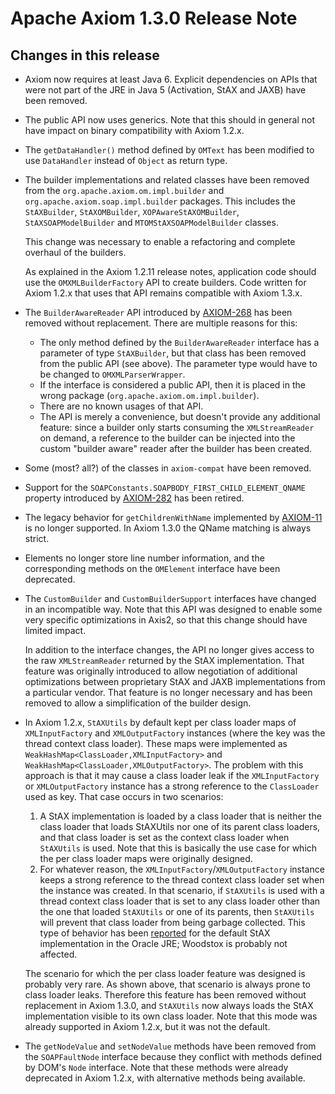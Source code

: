 Apache Axiom 1.3.0 Release Note
===============================

Changes in this release
-----------------------

*   Axiom now requires at least Java 6. Explicit dependencies on APIs that were
    not part of the JRE in Java 5 (Activation, StAX and JAXB) have been removed.

*   The public API now uses generics. Note that this should in general not have
    impact on binary compatibility with Axiom 1.2.x.

*   The `getDataHandler()` method defined by `OMText` has been modified to use
    `DataHandler` instead of `Object` as return type.

*   The builder implementations and related classes have been removed from the
    `org.apache.axiom.om.impl.builder` and `org.apache.axiom.soap.impl.builder`
    packages. This includes the `StAXBuilder`, `StAXOMBuilder`,
    `XOPAwareStAXOMBuilder`, `StAXSOAPModelBuilder` and `MTOMStAXSOAPModelBuilder`
    classes.

    This change was necessary to enable a refactoring and complete overhaul of
    the builders.

    As explained in the Axiom 1.2.11 release notes, application code
    should use the `OMXMLBuilderFactory` API to create builders. Code written for
    Axiom 1.2.x that uses that API remains compatible with Axiom 1.3.x.

*   The `BuilderAwareReader` API introduced by [AXIOM-268][] has been removed
    without replacement. There are multiple reasons for this:

    *   The only method defined by the `BuilderAwareReader` interface has a
        parameter of type `StAXBuilder`, but that class has been removed from
        the public API (see above). The parameter type would have to be changed
        to `OMXMLParserWrapper`.
    *   If the interface is considered a public API, then it is placed in the
        wrong package (`org.apache.axiom.om.impl.builder`).
    *   There are no known usages of that API.
    *   The API is merely a convenience, but doesn't provide any additional
        feature: since a builder only starts consuming the `XMLStreamReader` on
        demand, a reference to the builder can be injected into the custom
        "builder aware" reader after the builder has been created.

[AXIOM-268]: https://issues.apache.org/jira/browse/AXIOM-268

*   Some (most? all?) of the classes in `axiom-compat` have been removed.

*   Support for the `SOAPConstants.SOAPBODY_FIRST_CHILD_ELEMENT_QNAME` property
    introduced by [AXIOM-282][] has been retired.

[AXIOM-282]: https://issues.apache.org/jira/browse/AXIOM-282

*   The legacy behavior for `getChildrenWithName` implemented by [AXIOM-11][]
    is no longer supported. In Axiom 1.3.0 the QName matching is always strict.

[AXIOM-11]: https://issues.apache.org/jira/browse/AXIOM-11

*   Elements no longer store line number information, and the corresponding
    methods on the `OMElement` interface have been deprecated.

*   The `CustomBuilder` and `CustomBuilderSupport` interfaces have changed in
    an incompatible way. Note that this API was designed to enable some very
    specific optimizations in Axis2, so that this change should have limited
    impact.
    
    In addition to the interface changes, the API no longer gives access to the
    raw `XMLStreamReader` returned by the StAX implementation. That feature was
    originally introduced to allow negotiation of additional optimizations
    between proprietary StAX and JAXB implementations from a particular vendor.
    That feature is no longer necessary and has been removed to allow a
    simplification of the builder design.

*   In Axiom 1.2.x, `StAXUtils` by default kept per class loader maps of
    `XMLInputFactory` and `XMLOutputFactory` instances (where the key was the
    thread context class loader). These maps were implemented as
    `WeakHashMap<ClassLoader,XMLInputFactory>` and `WeakHashMap<ClassLoader,XMLOutputFactory>`.
    The problem with this approach is that it may cause a class loader leak if
    the `XMLInputFactory` or `XMLOutputFactory` instance has a strong reference
    to the `ClassLoader` used as key. That case occurs in two scenarios:

    1.  A StAX implementation is loaded by a class loader that is neither the
        class loader that loads StAXUtils nor one of its parent class loaders,
        and that class loader is set as the context class loader when
        `StAXUtils` is used. Note that this is basically the use case for which
        the per class loader maps were originally designed.
    2.  For whatever reason, the `XMLInputFactory`/`XMLOutputFactory` instance
        keeps a strong reference to the thread context class loader set when
        the instance was created. In that scenario, if `StAXUtils` is used with
        a thread context class loader that is set to any class loader other than
        the one that loaded `StAXUtils` or one of its parents, then `StAXUtils`
        will prevent that class loader from being garbage collected. This type
        of behavior has been [reported](http://markmail.org/message/2kfstgjckrgiimmt)
        for the default StAX implementation in the Oracle JRE; Woodstox is
        probably not affected.

    The scenario for which the per class loader feature was designed is probably
    very rare. As shown above, that scenario is always prone to class loader
    leaks. Therefore this feature has been removed without replacement in Axiom
    1.3.0, and `StAXUtils` now always loads the StAX implementation visible to
    its own class loader. Note that this mode was already supported in Axiom
    1.2.x, but it was not the default.

*   The `getNodeValue` and `setNodeValue` methods have been removed from the
    `SOAPFaultNode` interface because they conflict with methods defined by
    DOM's `Node` interface. Note that these methods were already deprecated in
    Axiom 1.2.x, with alternative methods being available.
